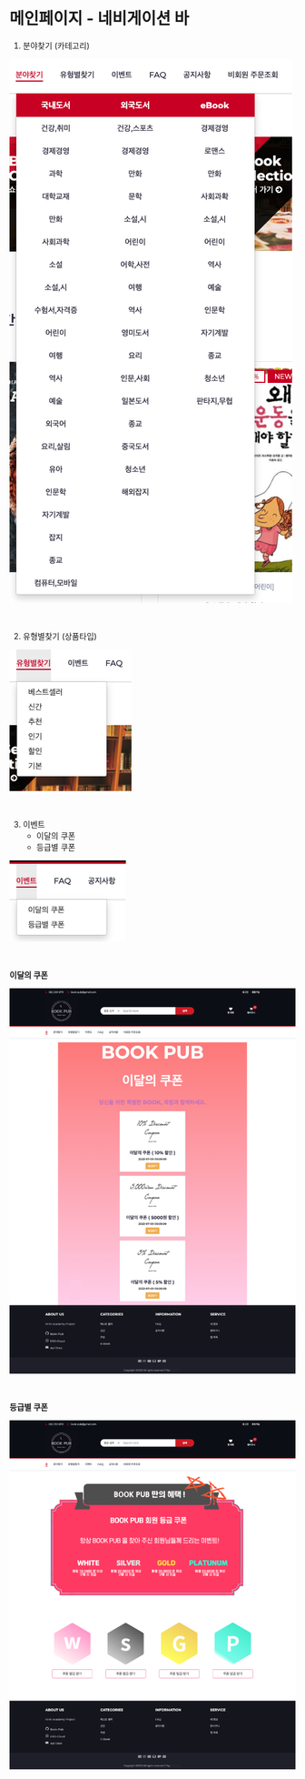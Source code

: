 # 메인페이지 - 네비게이션 바

1. 분야찾기 (카테고리)

![네비게이션-카테고리](./image/네비게이션-카테고리.png)


<br/>

2. 유형별찾기 (상품타입)

![네비게이션-유형별(상품타입)](./image/네비게이션-유형별(상품타입).png)


<Br/>

3. 이벤트
    - 이달의 쿠폰
    - 등급별 쿠폰

![네비게이션-이벤트](./image/네비게이션-이벤트.png)

<br/>

**이달의 쿠폰**

![이달의쿠폰](./image/이달의쿠폰.png)


<br/>

**등급별 쿠폰**

![등급쿠폰](./image/등급쿠폰.png)